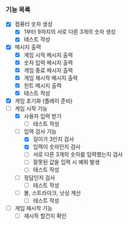 ### 기능 목록
- [x] 컴퓨터 숫자 생성
  - [x] 1부터 9까지의 서로 다른 3개의 숫자 생성
  - [x] 테스트 작성
- [x] 메시지 출력
  - [x] 게임 시작 메시지 출력
  - [x] 숫자 입력 메시지 출력
  - [x] 게임 종료 메시지 출력
  - [x] 게임 재시작 메시지 출력
  - [x] 힌트 메시지 출력
  - [x] 테스트 작성
- [x] 게임 초기화 (플레이 준비)
- [ ] 게임 시작 기능
  - [x] 사용자 입력 받기
    - [ ] 테스트 작성
  - [ ] 입력 검사 기능
    - [x] 길이가 3인지 검사
    - [x] 입력이 숫자인지 검사
    - [ ] 서로 다른 3개의 숫자를 입력했는지 검사
    - [ ] 잘못된 값을 입력 시 예외 발생
    - [ ] 테스트 작성 
  - [ ] 정답인지 검사
    - [ ] 테스트 작성
  - [ ] 볼, 스트라이크, 낫싱 계산
    - [ ] 테스트 작성
- [ ] 게임 재시작 기능
  - [ ] 재시작 할건지 확인
